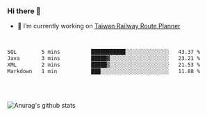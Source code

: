 ### Hi there 👋

- 🔭 I’m currently working on [Taiwan Railway Route Planner](https://github.com/Taiwan-Railway-Route-Planner)

<br/>

<!--START_SECTION:waka-->

```txt
SQL        5 mins          ███████████░░░░░░░░░░░░░░   43.37 %
Java       3 mins          █████▓░░░░░░░░░░░░░░░░░░░   23.21 %
XML        2 mins          █████▒░░░░░░░░░░░░░░░░░░░   21.53 %
Markdown   1 min           ███░░░░░░░░░░░░░░░░░░░░░░   11.88 %
```

<!--END_SECTION:waka-->

<br/>
<br/>

![Anurag's github stats](https://github-readme-stats.vercel.app/api?username=DepickereSven&show_icons=true&theme=tokyonight)



<!--
**DepickereSven/DepickereSven** is a ✨ _special_ ✨ repository because its `README.md` (this file) appears on your GitHub profile.

Here are some ideas to get you started:

- 🔭 I’m currently working on ...
- 🌱 I’m currently learning ...
- 👯 I’m looking to collaborate on ...
- 🤔 I’m looking for help with ...
- 💬 Ask me about ...
- 📫 How to reach me: ...
- 😄 Pronouns: ...
- ⚡ Fun fact: ...
-->
